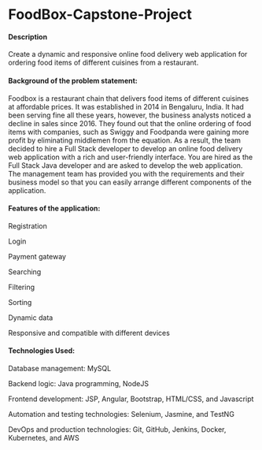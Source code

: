 # FoodBox-Capstone-Project

#### Description
Create a dynamic and responsive online food delivery web application for ordering food items of different cuisines from a restaurant.

#### Background of the problem statement:
Foodbox is a restaurant chain that delivers food items of different cuisines at affordable prices. It was established in 2014 in Bengaluru, India. It had been serving fine all these years, however, the business analysts noticed a decline in sales since 2016. They found out that the online ordering of food items with companies, such as Swiggy and Foodpanda were gaining more profit by eliminating middlemen from the equation. As a result, the team decided to hire a Full Stack developer to develop an online food delivery web application with a rich and user-friendly interface.
You are hired as the Full Stack Java developer and are asked to develop the web application. The management team has provided you with the requirements and their business model so that you can easily arrange different components of the application.

#### Features of the application:
Registration

Login

Payment gateway

Searching

Filtering

Sorting

Dynamic data

Responsive and compatible with different devices

#### Technologies Used:
Database management: MySQL

Backend logic: Java programming, NodeJS

Frontend development: JSP, Angular, Bootstrap, HTML/CSS, and Javascript

Automation and testing technologies: Selenium, Jasmine, and TestNG

DevOps and production technologies: Git, GitHub, Jenkins, Docker, Kubernetes, and AWS
